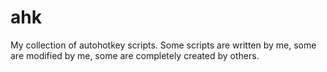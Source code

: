 # ahk
My collection of autohotkey scripts. Some scripts are written by me, some are modified by me, some are completely created by others.

